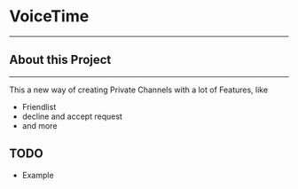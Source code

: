 # VoiceTime
---

## About this Project
---

This a new way of creating Private Channels with a lot of Features, 
like 
- Friendlist
- decline and accept request
- and more

## TODO
- Example

